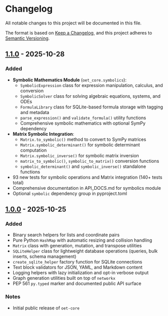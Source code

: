 # Changelog

All notable changes to this project will be documented in this file.

The format is based on [Keep a Changelog](https://keepachangelog.com/en/1.0.0/),
and this project adheres to [Semantic Versioning](https://semver.org/spec/v2.0.0.html).

## [1.1.0] - 2025-10-28

### Added
- **Symbolic Mathematics Module** (`oet_core.symbolics`):
  - `SymbolicExpression` class for expression manipulation, calculus, and conversion
  - `SymbolicSolver` class for solving algebraic equations, systems, and ODEs
  - `FormulaLibrary` class for SQLite-based formula storage with tagging and metadata
  - `parse_expression()` and `validate_formula()` utility functions
  - Comprehensive symbolic mathematics with optional SymPy dependency
- **Matrix Symbolic Integration**:
  - `Matrix.to_symbolic()` method to convert to SymPy matrices
  - `Matrix.symbolic_determinant()` for symbolic determinant computation
  - `Matrix.symbolic_inverse()` for symbolic matrix inversion
  - `matrix_to_symbolic()`, `symbolic_to_matrix()` conversion functions
  - `symbolic_determinant()` and `symbolic_inverse()` standalone functions
- 93 new tests for symbolic operations and Matrix integration (140+ tests total)
- Comprehensive documentation in API_DOCS.md for symbolics module
- Optional `symbolic` dependency group in pyproject.toml

## [1.0.0] - 2025-10-25

### Added
- Binary search helpers for lists and coordinate pairs
- Pure Python `HashMap` with automatic resizing and collision handling
- `Matrix` class with generation, mutation, and transpose utilities
- `SQLiteHelper` class for lightweight database operations (queries, bulk inserts, schema management)
- `create_sqlite_helper` factory function for SQLite connections
- Text block validators for JSON, YAML, and Markdown content
- Logging helpers with lazy initialization and opt-in verbose output
- Graph generation utilities built on top of `networkx`
- PEP 561 `py.typed` marker and documented public API surface

### Notes
- Initial public release of `oet-core`

[1.1.0]: https://github.com/markusapplegate/oet-core/releases/tag/v1.1.0
[1.0.0]: https://github.com/markusapplegate/oet-core/releases/tag/v1.0.0
